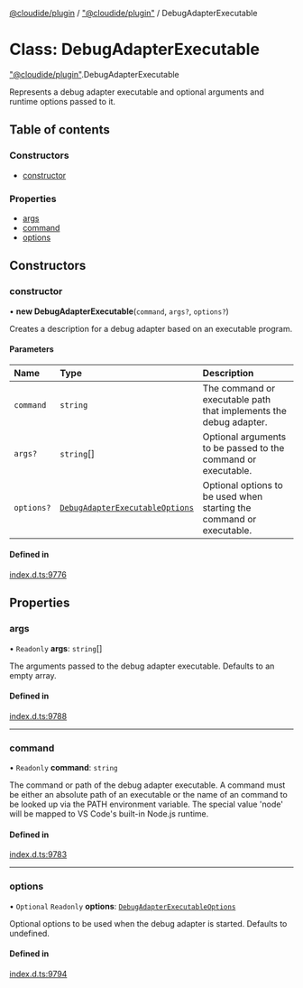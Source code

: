 [@cloudide/plugin](../README.md) / ["@cloudide/plugin"](../modules/_cloudide_plugin_.md) / DebugAdapterExecutable

# Class: DebugAdapterExecutable

["@cloudide/plugin"](../modules/_cloudide_plugin_.md).DebugAdapterExecutable

Represents a debug adapter executable and optional arguments and runtime options passed to it.

## Table of contents

### Constructors

- [constructor](cloudide_plugin_.DebugAdapterExecutable.md#constructor)

### Properties

- [args](cloudide_plugin_.DebugAdapterExecutable.md#args)
- [command](cloudide_plugin_.DebugAdapterExecutable.md#command)
- [options](cloudide_plugin_.DebugAdapterExecutable.md#options)

## Constructors

### constructor

• **new DebugAdapterExecutable**(`command`, `args?`, `options?`)

Creates a description for a debug adapter based on an executable program.

#### Parameters

| Name | Type | Description |
| :------ | :------ | :------ |
| `command` | `string` | The command or executable path that implements the debug adapter. |
| `args?` | `string`[] | Optional arguments to be passed to the command or executable. |
| `options?` | [`DebugAdapterExecutableOptions`](../interfaces/cloudide_plugin_.DebugAdapterExecutableOptions.md) | Optional options to be used when starting the command or executable. |

#### Defined in

[index.d.ts:9776](https://github.com/shuyaqian/cloudide-plugin-api/blob/26b31b9/index.d.ts#L9776)

## Properties

### args

• `Readonly` **args**: `string`[]

The arguments passed to the debug adapter executable. Defaults to an empty array.

#### Defined in

[index.d.ts:9788](https://github.com/shuyaqian/cloudide-plugin-api/blob/26b31b9/index.d.ts#L9788)

___

### command

• `Readonly` **command**: `string`

The command or path of the debug adapter executable.
A command must be either an absolute path of an executable or the name of an command to be looked up via the PATH environment variable.
The special value 'node' will be mapped to VS Code's built-in Node.js runtime.

#### Defined in

[index.d.ts:9783](https://github.com/shuyaqian/cloudide-plugin-api/blob/26b31b9/index.d.ts#L9783)

___

### options

• `Optional` `Readonly` **options**: [`DebugAdapterExecutableOptions`](../interfaces/cloudide_plugin_.DebugAdapterExecutableOptions.md)

Optional options to be used when the debug adapter is started.
Defaults to undefined.

#### Defined in

[index.d.ts:9794](https://github.com/shuyaqian/cloudide-plugin-api/blob/26b31b9/index.d.ts#L9794)

